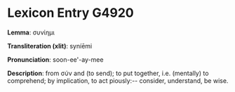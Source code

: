 # Lexicon Entry G4920

**Lemma**: συνίημι

**Transliteration (xlit)**: syníēmi

**Pronunciation**: soon-ee'-ay-mee

**Description**:
from σύν and  (to send); to put together, i.e. (mentally) to comprehend; by implication, to act piously:-- consider, understand, be wise.
